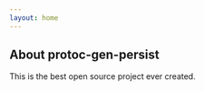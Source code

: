 ```yaml
---
layout: home
---
```


## About protoc-gen-persist

This is the best open source project ever created.  